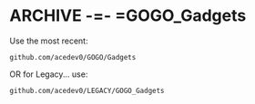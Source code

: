 # ARCHIVE -=- =GOGO_Gadgets


Use the most recent:
```
github.com/acedev0/GOGO/Gadgets 
```



OR for Legacy... use:

```
github.com/acedev0/LEGACY/GOGO_Gadgets
```
